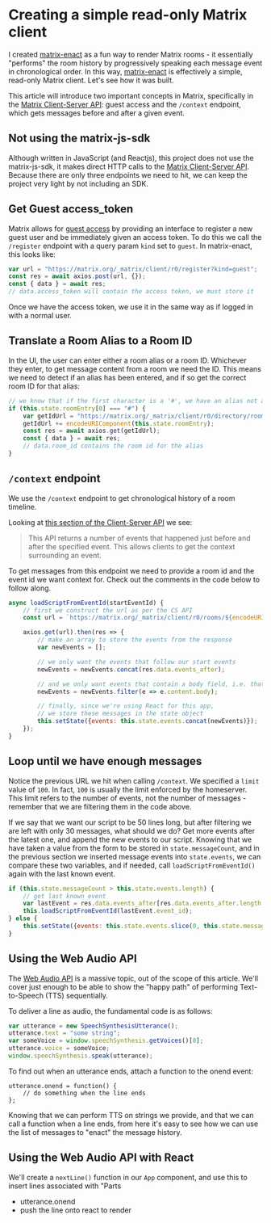 # Creating a simple read-only Matrix client

I created [matrix-enact] as a fun way to render Matrix rooms - it essentially "performs" the room history by progressively speaking each message event in chronological order. In this way, [matrix-enact] is effectively a simple, read-only Matrix client. Let's see how it was built.

This article will introduce two important concepts in Matrix, specifically in the [Matrix Client-Server API]: guest access and the `/context` endpoint, which gets messages before and after a given event.

## Not using the matrix-js-sdk

Although written in JavaScript (and Reactjs), this project does not use the matrix-js-sdk, it makes direct HTTP calls to the [Matrix Client-Server API]. Because there are only three endpoints we need to hit, we can keep the project very light by not including an SDK.

## Get Guest access_token

Matrix allows for [guest access](https://matrix.org/docs/spec/client_server/latest.html#guest-access) by providing an interface to register a new guest user and be immediately given an access token. To do this we call the `/register` endpoint with a query param `kind` set to `guest`. In matrix-enact, this looks like:

```javascript
var url = "https://matrix.org/_matrix/client/r0/register?kind=guest";
const res = await axios.post(url, {});
const { data } = await res;
// data.access_token will contain the access token, we must store it
```

Once we have the access token, we use it in the same way as if logged in with a normal user.

## Translate a Room Alias to a Room ID

In the UI, the user can enter either a room alias or a room ID. Whichever they enter, to get message content from a room we need the ID. This means we need to detect if an alias has been entered, and if so get the correct room ID for that alias:

```javascript
// we know that if the first character is a '#', we have an alias not an id
if (this.state.roomEntry[0] === "#") {
    var getIdUrl = "https://matrix.org/_matrix/client/r0/directory/room/";
    getIdUrl += encodeURIComponent(this.state.roomEntry);
    const res = await axios.get(getIdUrl);
    const { data } = await res;
    // data.room_id contains the room id for the alias
}
```

## `/context` endpoint

We use the `/context` endpoint to get chronological history of a room timeline.

Looking at [this section of the Client-Server API](https://matrix.org/docs/spec/client_server/latest.html#id161) we see:

> This API returns a number of events that happened just before and after the specified event. This allows clients to get the context surrounding an event.

To get messages from this endpoint we need to provide a room id and the event id we want context for. Check out the comments in the code below to follow along.

```javascript
async loadScriptFromEventId(startEventId) {
    // first we construct the url as per the CS API
    const url = `https://matrix.org/_matrix/client/r0/rooms/${encodeURIComponent(roomId)}/context/${encodeURIComponent(startEventId)}?limit=100&access_token=${this.state.accessToken}`;

    axios.get(url).then(res => {
        // make an array to store the events from the response
        var newEvents = [];

        // we only want the events that follow our start events
        newEvents = newEvents.concat(res.data.events_after);

        // and we only want events that contain a body field, i.e. that are messages
        newEvents = newEvents.filter(e => e.content.body);

        // finally, since we're using React for this app,
        // we store these messages in the state object
        this.setState({events: this.state.events.concat(newEvents)});
    });
}
```

## Loop until we have enough messages

Notice the previous URL we hit when calling `/context`. We specified a `limit` value of `100`. In fact, `100` is usually the limit enforced by the homeserver. This limit refers to the number of events, not the number of messages - remember that we are filtering them in the code above.

If we say that we want our script to be 50 lines long, but after filtering we are left with only 30 messages, what should we do? Get more events after the latest one, and append the new events to our script. Knowing that we have taken a value from the form to be stored in `state.messageCount`, and in the previous section we inserted message events into `state.events`, we can compare these two variables, and if needed, call `loadScriptFromEventId()` again with the last known event.

```javascript
if (this.state.messageCount > this.state.events.length) {
    // get last known event
    var lastEvent = res.data.events_after[res.data.events_after.length - 1];
    this.loadScriptFromEventId(lastEvent.event_id);
} else {
    this.setState({events: this.state.events.slice(0, this.state.messageCount), statusMessage: "Done"});
}
```

## Using the Web Audio API

The [Web Audio API] is a massive topic, out of the scope of this article. We'll cover just enough to be able to show the "happy path" of performing Text-to-Speech (TTS) sequentially.

To deliver a line as audio, the fundamental code is as follows:

```javascript
var utterance = new SpeechSynthesisUtterance();
utterance.text = "some string";
var someVoice = window.speechSynthesis.getVoices()[0];
utterance.voice = someVoice;
window.speechSynthesis.speak(utterance);
```

To find out when an utterance ends, attach a function to the onend event:

```
utterance.onend = function() {
    // do something when the line ends
};
```

Knowing that we can perform TTS on strings we provide, and that we can call a function when a line ends, from here it's easy to see how we can use the list of messages to "enact" the message history.

## Using the Web Audio API with React

We'll create a `nextLine()` function in our `App` component, and use this to insert lines associated with "Parts

* utterance.onend
* push the line onto react to render

[Matrix Client-Server API]: https://matrix.org/docs/spec/client_server/latest.html
[matrix-enact]: https://github.com/benparsons/matrix-enact
[context]: https://matrix.org/docs/spec/client_server/latest.html#id161
[Web Audio API]: https://developer.mozilla.org/en-US/docs/Web/API/Web_Audio_API